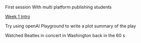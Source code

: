 First session With multi platform publishing students

[Week 1 Intro](docs/Teaching/Multiplatform%20Publishing/Week%201%20Intro.md)

Try using openAI Playground to write a plot summary of the play

Watched Beatles in concert in Washington back in the 60 s 

